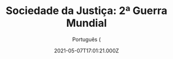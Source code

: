 ---
id: '22854c99-5619-4384-bb4b-ec0d0f064a0b'
type: 'movie' # Filme, Série, Anime
title: "Sociedade da Justiça: 2ª Guerra Mundial"
synopsis: ["A viagem relaxante de Barry Allen para Metrópolis está prestes a dar errado. Enquanto corre para ajudar em uma luta inesperada, o Flash rompe as barreiras do tempo, e acaba parando no meio da Segunda Guerra Mundial. É lá que o Flash conhece a Mulher Maravilha e a equipe supersecreta dela, conhecida como Sociedade da Justiça da América. Testemunhe os rumos turbulentos da guerra, combates envolventes e a velocidade da honra enquanto o Flash luta para voltar ao seu próprio tempo!",
]
originalTitle: "Justice Society: World War II"
date: '2021-05-07T17:01:21.000Z'
update: '2021-05-07T17:01:21.000Z'
releaseDate: '2021-04-27T03:00:00.000Z'
imdb:
  rating: '6.4' # 8.5
  id: '' # tt0470752
duration: '1h 24 Min'
trailer:
  urls: [
    's4xXbGFhEFg',
  ]
tags: ['1080p']
genre: ['Ação', 'Animação', 'Aventura', 'Guerra'] #
quality: 'WEB-DL' # BluRay, WEB-DL, HDTV, WEB-DL4K, WEB-DLe
format: 'MKV' # MKV, MP4, TS
audio: 'Português, Inglês' # Dublado, Legendado, Dual Audio, Dub & Leg
subtitle: 'Português (' # Português, inglês,
size: '1.9 GB' # 4.8 GB
audioQuality: 10
videoQuality: 10
directors: []
#  - name: 'Lana Wachowski'
#    image: ''
#  - name: 'Lilly Wachowski'
#    image: ''
cast: []
#  - name: 'Keanu Reeves'
#    image: ''
#    characterName: 'Neo'
writers: []
#  - name: ''
#    image: ''
maturityRating:
  age: '' # L , 10, 12, 14, 16, 18
  topics: [''] # Violence, Illegal drugs, Inappropriate Language, Legal Drugs, Sexual Content, Extreme Violence
###########################################
download:
  
  - url: 'magnet:?xt=urn:btih:57f48940cfc81a34023a14e5c7713baf272efa59&dn=Sociedade.da.Justi%c3%a7a.2.Guerra.Mundial.2021.1080p.WEB-DL.DDP5.1.DUAL.COMANDO.TO&tr=udp%3a%2f%2fpublic.popcorn-tracker.org%3a6969%2fannounce&tr=udp%3a%2f%2ftracker.internetwarriors.net%3a1337%2fannounce&tr=udp%3a%2f%2ftracker.opentrackr.org%3a1337%2fannounce&tr=udp%3a%2f%2fexodus.desync.com%3a6969%2fannounce&tr=udp%3a%2f%2fretracker.lanta-net.ru%3a2710%2fannounce&tr=udp%3a%2f%2fopen.stealth.si%3a80%2fannounce&tr=udp%3a%2f%2fwww.torrent.eu.org%3a451%2fannounce&tr=udp%3a%2f%2fopentracker.i2p.rocks%3a6969%2fannounce&tr=http%3a%2f%2ftracker.opentrackr.org%3a1337%2fannounce&tr=udp%3a%2f%2f3rt.tace.ru%3a60889%2fannounce'
    resolution: '1080p' # 720p, 1080p, 4K,
    audio: 'Dual Áudio' # Dublado, Legendado, Dual Audio
    size: '' # 4.8 GB
    quality: '' # BluRay, WEB-DL
    format: '' # MKV
images:
  cover: '/assets/movies/sociedade-da-justica-2a-guerra-mundial.jpg'
  background: '/assets/movies/'
---